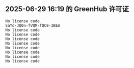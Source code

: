 ## 2025-06-29 16:19 的 GreenHub 许可证
```
No license code
SaYd-JQ0n-fVQM-fQC8-3BEA
No license code
No license code
No license code
No license code
No license code
No license code
No license code
No license code
```
